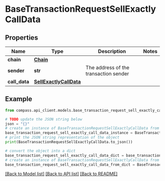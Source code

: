 # BaseTransactionRequestSellExactlyCallData


## Properties

Name | Type | Description | Notes
------------ | ------------- | ------------- | -------------
**chain** | [**Chain**](Chain.md) |  | 
**sender** | **str** | The address of the transaction sender | 
**call_data** | [**SellExactlyCallData**](SellExactlyCallData.md) |  | 

## Example

```python
from compass.api_client.models.base_transaction_request_sell_exactly_call_data import BaseTransactionRequestSellExactlyCallData

# TODO update the JSON string below
json = "{}"
# create an instance of BaseTransactionRequestSellExactlyCallData from a JSON string
base_transaction_request_sell_exactly_call_data_instance = BaseTransactionRequestSellExactlyCallData.from_json(json)
# print the JSON string representation of the object
print(BaseTransactionRequestSellExactlyCallData.to_json())

# convert the object into a dict
base_transaction_request_sell_exactly_call_data_dict = base_transaction_request_sell_exactly_call_data_instance.to_dict()
# create an instance of BaseTransactionRequestSellExactlyCallData from a dict
base_transaction_request_sell_exactly_call_data_from_dict = BaseTransactionRequestSellExactlyCallData.from_dict(base_transaction_request_sell_exactly_call_data_dict)
```
[[Back to Model list]](../README.md#documentation-for-models) [[Back to API list]](../README.md#documentation-for-api-endpoints) [[Back to README]](../README.md)


